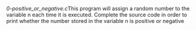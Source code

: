 *0-positive_or_negative.c*This program will assign a random number to the variable n each time it is executed. Complete the source code in order to print whether the number stored in the variable n is positive or negative